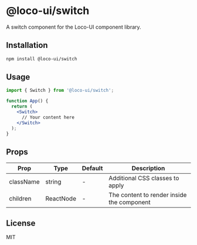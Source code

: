 # @loco-ui/switch

A switch component for the Loco-UI component library.

## Installation

```bash
npm install @loco-ui/switch
```

## Usage

```jsx
import { Switch } from '@loco-ui/switch';

function App() {
  return (
    <Switch>
      // Your content here
    </Switch>
  );
}
```

## Props

| Prop | Type | Default | Description |
|------|------|---------|-------------|
| className | string | - | Additional CSS classes to apply |
| children | ReactNode | - | The content to render inside the component |

## License

MIT
